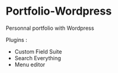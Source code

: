 # Portfolio-Wordpress
Personnal portfolio with Wordpress

Plugins : 
- Custom Field Suite
- Search Everything
- Menu editor
